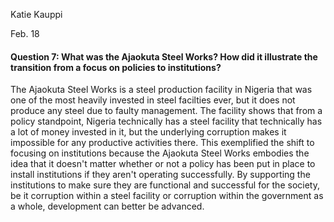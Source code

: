 Katie Kauppi

Feb. 18

#### Question 7: What was the Ajaokuta Steel Works? How did it illustrate the transition from a focus on policies to institutions? ####

The Ajaokuta Steel Works is a steel production facility in Nigeria that was one of the most heavily invested in steel facilties ever, but it does not produce any steel due to faulty management. The facility shows that from a policy standpoint, Nigeria technically has a steel facility that technically has a lot of money invested in it, but the underlying corruption makes it impossible for any productive activities there. This exemplified the shift to focusing on institutions because the Ajaokuta Steel Works embodies the idea that it doesn't matter whether or not a policy has been put in place to install institutions if they aren't operating successfully. By supporting the institutions to make sure they are functional and successful for the society, be it corruption within a steel facility or corruption within the government as a whole, development can better be advanced. 
